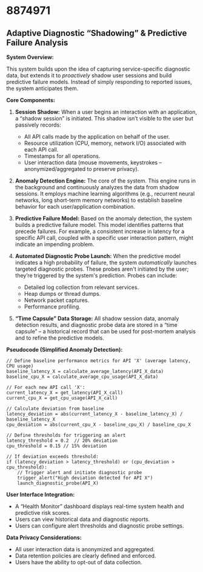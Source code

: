 # 8874971

## Adaptive Diagnostic “Shadowing” & Predictive Failure Analysis

**System Overview:**

This system builds upon the idea of capturing service-specific diagnostic data, but extends it to *proactively* shadow user sessions and build predictive failure models. Instead of simply responding to reported issues, the system anticipates them.

**Core Components:**

1.  **Session Shadow:** When a user begins an interaction with an application, a “shadow session” is initiated. This shadow isn’t visible to the user but passively records:
    *   All API calls made by the application on behalf of the user.
    *   Resource utilization (CPU, memory, network I/O) associated with each API call.
    *   Timestamps for all operations.
    *   User interaction data (mouse movements, keystrokes – anonymized/aggregated to preserve privacy).

2.  **Anomaly Detection Engine:**  The core of the system. This engine runs in the background and continuously analyzes the data from shadow sessions. It employs machine learning algorithms (e.g., recurrent neural networks, long short-term memory networks) to establish baseline behavior for each user/application combination.

3.  **Predictive Failure Model:** Based on the anomaly detection, the system builds a predictive failure model. This model identifies patterns that precede failures.  For example, a consistent increase in latency for a specific API call, coupled with a specific user interaction pattern, might indicate an impending problem.

4.  **Automated Diagnostic Probe Launch:**  When the predictive model indicates a high probability of failure, the system *automatically* launches targeted diagnostic probes. These probes aren't initiated by the user; they’re triggered by the system's prediction.  Probes can include:
    *   Detailed log collection from relevant services.
    *   Heap dumps or thread dumps.
    *   Network packet captures.
    *   Performance profiling.

5.  **“Time Capsule” Data Storage:** All shadow session data, anomaly detection results, and diagnostic probe data are stored in a “time capsule” – a historical record that can be used for post-mortem analysis and to refine the predictive models.

**Pseudocode (Simplified Anomaly Detection):**

```
// Define baseline performance metrics for API 'X' (average latency, CPU usage)
baseline_latency_X = calculate_average_latency(API_X_data)
baseline_cpu_X = calculate_average_cpu_usage(API_X_data)

// For each new API call 'X':
current_latency_X = get_latency(API_X_call)
current_cpu_X = get_cpu_usage(API_X_call)

// Calculate deviation from baseline
latency_deviation = abs(current_latency_X - baseline_latency_X) / baseline_latency_X
cpu_deviation = abs(current_cpu_X - baseline_cpu_X) / baseline_cpu_X

// Define thresholds for triggering an alert
latency_threshold = 0.2  // 20% deviation
cpu_threshold = 0.15 // 15% deviation

// If deviation exceeds threshold:
if (latency_deviation > latency_threshold) or (cpu_deviation > cpu_threshold):
    // Trigger alert and initiate diagnostic probe
    trigger_alert("High deviation detected for API X")
    launch_diagnostic_probe(API_X)
```

**User Interface Integration:**

*   A “Health Monitor” dashboard displays real-time system health and predictive risk scores.
*   Users can view historical data and diagnostic reports.
*   Users can configure alert thresholds and diagnostic probe settings.

**Data Privacy Considerations:**

*   All user interaction data is anonymized and aggregated.
*   Data retention policies are clearly defined and enforced.
*   Users have the ability to opt-out of data collection.